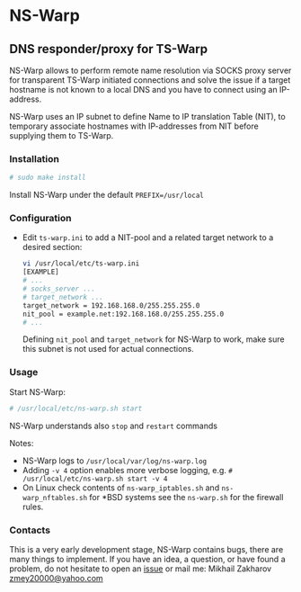 # NS-Warp

## DNS responder/proxy for TS-Warp

NS-Warp allows to perform remote name resolution via SOCKS proxy server for transparent TS-Warp initiated connections
and solve the issue if a target hostname is not known to a local DNS and you have to connect using an IP-address.

NS-Warp uses an IP subnet to define Name to IP translation Table (NIT), to temporary associate hostnames with
IP-addresses from NIT before supplying them to TS-Warp.

### Installation

```sh
# sudo make install
```

Install NS-Warp under the default `PREFIX=/usr/local`

### Configuration

* Edit `ts-warp.ini` to add a NIT-pool and a related target network to a desired section:

  ```sh
  vi /usr/local/etc/ts-warp.ini
  [EXAMPLE]
  # ...
  # socks_server ...
  # target_network ...
  target_network = 192.168.168.0/255.255.255.0
  nit_pool = example.net:192.168.168.0/255.255.255.0
  # ...
  ```

  Defining `nit_pool` and `target_network` for NS-Warp to work, make sure this subnet is not used for actual connections.

### Usage

Start NS-Warp:

```sh
# /usr/local/etc/ns-warp.sh start
```

NS-Warp understands also `stop` and `restart` commands

Notes:

* NS-Warp logs to `/usr/local/var/log/ns-warp.log`
* Adding `-v 4` option enables more verbose logging, e.g. `# /usr/local/etc/ns-warp.sh start -v 4`
* On Linux check contents of `ns-warp_iptables.sh` and `ns-warp_nftables.sh` for *BSD systems see the `ns-warp.sh` for the firewall rules.

### Contacts

This is a very early development stage, NS-Warp contains bugs, there are many things to implement. If you have an idea,
a question, or have found a problem, do not hesitate to open an [issue](https://github.com/mezantrop/ts-warp/issues/new/choose)
or mail me: Mikhail Zakharov <zmey20000@yahoo.com>
